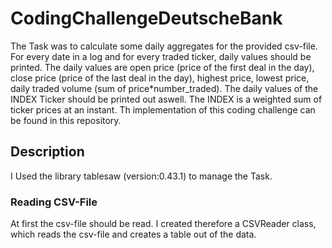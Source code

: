 # CodingChallengeDeutscheBank
The Task was to calculate some daily aggregates for the provided csv-file. For every date in a log and for every traded ticker, daily values should be printed. The daily values are open price (price of the first deal in the day), close price (price of the last deal in the day), highest price, lowest price, daily traded volume (sum of price*number_traded). The daily values of the INDEX Ticker should be printed out aswell. The INDEX is a weighted sum of ticker prices at an instant. Th implementation of this coding challenge can be found in this repository.
## Description
I Used the library tablesaw (version:0.43.1) to manage the Task.

### Reading CSV-File
At first the csv-file should be read. I created therefore a CSVReader class, which reads the csv-file and creates a table out of the data.
